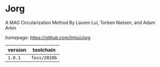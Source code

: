 # Jorg

A MAG Circularization Method By Lauren Lui, Torben Nielsen, and Adam Arkin

*homepage*: <https://github.com/lmlui/Jorg>

version | toolchain
--------|----------
``1.0.1`` | ``foss/2020b``
